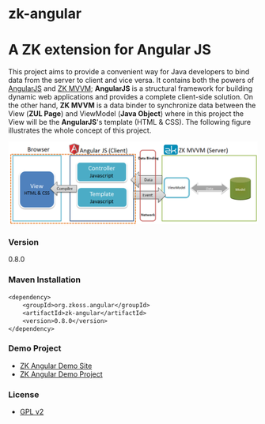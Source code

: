 zk-angular
==========

# A ZK extension for Angular JS

This project aims to provide a convenient way for Java developers to bind data from the server to client and vice versa.
It contains both the powers of [AngularJS][angularjs] and [ZK MVVM][mvvm]; __AngularJS__ 
is a structural framework for building dynamic web applications and provides a complete client-side solution. On the other hand, 
__ZK MVVM__ is a data binder to synchronize data between the View (__ZUL Page__) and ViewModel (__Java Object__) where
in this project the View will be the __AngularJS__'s template (HTML & CSS). The following figure illustrates the whole concept of this project.

![ZK Angular Architecture](https://raw.githubusercontent.com/zkoss/zk-angular-demo/master/src/main/webapp/img/zk-ng-architecture.png)

### Version

0.8.0

### Maven Installation
	
	<dependency>
		<groupId>org.zkoss.angular</groupId>
		<artifactId>zk-angular</artifactId>
		<version>0.8.0</version>
	</dependency>

### Demo Project

 *  [ZK Angular Demo Site](http://www.zkoss.org/zk-angular-demo)
 *  [ZK Angular Demo Project](https://github.com/zkoss/zk-angular-demo)
	
### License

 * [GPL v2](http://www.gnu.org/licenses/gpl-2.0.html)

 
[angularjs]: https://angularjs.org/
[zk]: http://www.zkoss.org
[mvvm]: http://books.zkoss.org/wiki/ZK%20Developer's%20Reference/MVVM
[bootstrap]: http://getbootstrap.com/